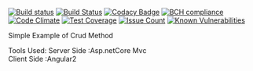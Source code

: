 [![Build status](https://ci.appveyor.com/api/projects/status/iy4sbj9oysiwbm5d?svg=true)](https://ci.appveyor.com/project/spartha1995/crud-operation-angular-2)  [![Build Status](https://travis-ci.org/spartha1995/Crud-Operation-Angular-2-.png)](https://travis-ci.org/profile/spartha1995)  [![Codacy Badge](https://api.codacy.com/project/badge/Grade/d34e19446cd04f60836276b64ed38d61)](https://www.codacy.com/app/sarathi1995/Crud-Operation-Angular-2-?utm_source=github.com&utm_medium=referral&utm_content=spartha1995/Crud-Operation-Angular-2-&utm_campaign=badger)  [![BCH compliance](https://bettercodehub.com/edge/badge/spartha1995/Crud-Operation-Angular-2-?branch=master)](https://bettercodehub.com/)  [![Code Climate](https://codeclimate.com/github/codeclimate/codeclimate/badges/gpa.svg)](https://codeclimate.com/github/codeclimate/codeclimate)  [![Test Coverage](https://codeclimate.com/github/codeclimate/codeclimate/badges/coverage.svg)](https://codeclimate.com/github/codeclimate/codeclimate/coverage)  [![Issue Count](https://codeclimate.com/github/codeclimate/codeclimate/badges/issue_count.svg)](https://codeclimate.com/github/codeclimate/codeclimate)
[![Known Vulnerabilities](https://snyk.io/test/github/spartha1995/Crud-Operation-Angular-2-/264a2c9c7adf8966a2abcbdf770edf4c9682f4ba/badge.svg?targetFile=EMS%2FEmployeemanagementSystem%2Fpackage.json)](https://snyk.io/test/github/spartha1995/Crud-Operation-Angular-2-/264a2c9c7adf8966a2abcbdf770edf4c9682f4ba?targetFile=EMS%2FEmployeemanagementSystem%2Fpackage.json)


Simple Example of Crud Method

Tools Used: 
      Server Side :Asp.netCore Mvc      
      Client Side :Angular2
